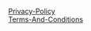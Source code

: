 [Privacy-Policy](https://antonysushkoo454.github.io/fastsupertaxi/Privacy-Policy)  
[Terms-And-Conditions](https://antonysushkoo454.github.io/fastsupertaxi/Terms-And-Conditions)  
